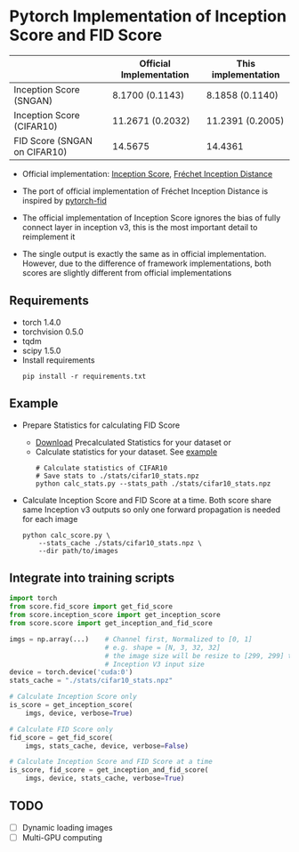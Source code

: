 # Pytorch Implementation of Inception Score and FID Score

|                            |Official Implementation|This implementation|
|----------------------------|-----------------------|-------------------|
|Inception Score (SNGAN)     |8.1700 (0.1143)        |8.1858 (0.1140)    |
|Inception Score (CIFAR10)   |11.2671 (0.2032)       |11.2391 (0.2005)   |
|FID Score (SNGAN on CIFAR10)|14.5675                |14.4361            |

- Official implementation: [Inception Score](https://github.com/openai/improved-gan), [Fréchet Inception Distance](https://github.com/bioinf-jku/TTUR)

- The port of official implementation of Fréchet Inception Distance is inspired 
by [pytorch-fid](https://github.com/mseitzer/pytorch-fid)

- The official implementation of Inception Score ignores the bias of fully connect layer in inception v3, this is the most important detail to reimplement it

- The single output is exactly the same as in official implementation. However, due to the difference of framework implementations, both scores are slightly different from official implementations

## Requirements
- torch 1.4.0
- torchvision 0.5.0
- tqdm
- scipy 1.5.0
- Install requirements
    ```
    pip install -r requirements.txt
    ```

## Example
- Prepare Statistics for calculating FID Score
    - [Download](https://github.com/bioinf-jku/TTUR#precalculated-statistics-for-fid-calculation) Precalculated Statistics for your dataset or
    - Calculate statistics for your dataset. See [example](./calc_stats.py)
        ```
        # Calculate statistics of CIFAR10
        # Save stats to ./stats/cifar10_stats.npz
        python calc_stats.py --stats_path ./stats/cifar10_stats.npz
        ```

- Calculate Inception Score and FID Score at a time. Both score share same
Inception v3 outputs so only one forward propagation is needed for each image
    ```
    python calc_score.py \
        --stats_cache ./stats/cifar10_stats.npz \
        --dir path/to/images
    ```

## Integrate into training scripts
```python
import torch
from score.fid_score import get_fid_score
from score.inception_score import get_inception_score
from score.score import get_inception_and_fid_score

imgs = np.array(...)    # Channel first, Normalized to [0, 1]
                        # e.g. shape = [N, 3, 32, 32]
                        # the image size will be resize to [299, 299] to match
                        # Inception V3 input size
device = torch.device('cuda:0')
stats_cache = "./stats/cifar10_stats.npz"

# Calculate Inception Score only
is_score = get_inception_score(
    imgs, device, verbose=True)

# Calculate FID Score only
fid_score = get_fid_score(
    imgs, stats_cache, device, verbose=False)

# Calculate Inception Score and FID Score at a time
is_score, fid_score = get_inception_and_fid_score(
    imgs, device, stats_cache, verbose=True)
```

## TODO

- [ ] Dynamic loading images
- [ ] Multi-GPU computing